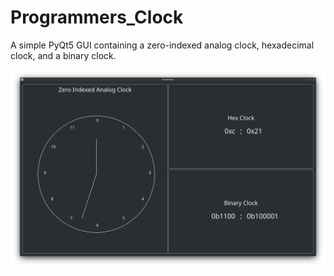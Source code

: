 # Programmers_Clock
A simple PyQt5 GUI containing a zero-indexed analog clock, hexadecimal clock, and a binary clock.

![alt text](https://github.com/Cerberus2012/Programmers_Clock/blob/main/screenshots/UI_Screenshot.png)
